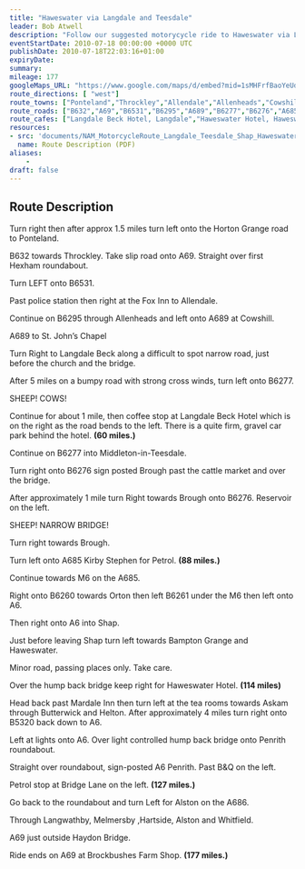 ```yaml
---
title: "Haweswater via Langdale and Teesdale"
leader: Bob Atwell
description: "Follow our suggested motorycycle ride to Haweswater via Langdale and Teesdale."
eventStartDate: 2010-07-18 00:00:00 +0000 UTC
publishDate: 2010-07-18T22:03:16+01:00
expiryDate:
summary:
mileage: 177
googleMaps_URL: "https://www.google.com/maps/d/embed?mid=1sMHFrfBaoYeUdGftnE-V6I7UzcHL3Hle"
route_directions: [ "west"]
route_towns: ["Ponteland","Throckley","Allendale","Allenheads","Cowshill","St. John’s Chapel","Langdale Beck","Middleton-in-Teesdale","Brough","Orton","Shap","Bampton Grange","Haweswater","Butterwick","Helton","Askam","Penrith","Langwathby","Melmersby","Hartside","Alston","Whitfield","Haydon Bridge"]
route_roads: ["B632","A69","B6531","B6295","A689","B6277","B6276","A685","B6260","B6261","A6","B5320"]
route_cafes: ["Langdale Beck Hotel, Langdale","Haweswater Hotel, Haweswater","Brockbushes Farm Shop, Corbridge"]
resources:
- src: 'documents/NAM_MotorcycleRoute_Langdale_Teesdale_Shap_Haweswater.pdf'
  name: Route Description (PDF)
aliases:
    - 
draft: false
---
```


## Route Description

Turn right then after approx 1.5 miles turn left onto the Horton Grange road to
Ponteland.

B632 towards Throckley. Take slip road onto A69. Straight over first Hexham roundabout.

Turn LEFT onto B6531.

Past police station then right at the Fox Inn to Allendale.

Continue on B6295 through Allenheads and left onto A689 at Cowshill.

A689 to St. John’s Chapel

Turn Right to Langdale Beck along a difficult to spot narrow road, just before the
church and the bridge.

After 5 miles on a bumpy road with strong cross winds, turn left onto B6277.

SHEEP!
COWS!

Continue for about 1 mile, then coffee stop at Langdale Beck Hotel which is on the right as the road bends to the left. There is a quite firm, gravel car park behind the hotel. **(60 miles.)**

Continue on B6277 into Middleton-in-Teesdale.

Turn right onto B6276 sign posted Brough past the cattle market and over the bridge.

After approximately 1 mile turn Right towards Brough onto B6276. Reservoir on the left.

SHEEP!
NARROW BRIDGE!

Turn right towards Brough.

Turn left onto A685 Kirby Stephen for Petrol. **(88 miles.)**

Continue towards M6 on the A685.

Right onto B6260 towards Orton then left B6261 under the M6 then left onto A6.

Then right onto A6 into Shap.

Just before leaving Shap turn left towards Bampton Grange and Haweswater.

Minor road, passing places only. Take care.

Over the hump back bridge keep right for Haweswater Hotel. **(114 miles)**

Head back past Mardale Inn then turn left at the tea rooms towards Askam through
Butterwick and Helton. After approximately 4 miles turn right onto
B5320 back down to A6.

Left at lights onto A6. Over light controlled hump back bridge onto Penrith roundabout.

Straight over roundabout, sign-posted A6 Penrith. Past B&Q on the left.

Petrol stop at Bridge Lane on the left. **(127 miles.)**

Go back to the roundabout and turn Left for Alston on the A686.

Through Langwathby, Melmersby ,Hartside, Alston and Whitfield.

A69 just outside Haydon Bridge.

Ride ends on A69 at Brockbushes Farm Shop. **(177 miles.)**



